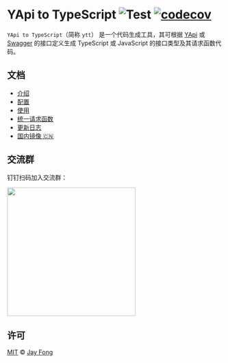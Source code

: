 # YApi to TypeScript ![Test](https://github.com/fjc0k/yapi-to-typescript/workflows/Test/badge.svg) [![codecov](https://codecov.io/gh/fjc0k/yapi-to-typescript/branch/master/graph/badge.svg)](https://codecov.io/gh/fjc0k/yapi-to-typescript)

`YApi to TypeScript`（简称 `ytt`） 是一个代码生成工具，其可根据 [YApi](https://github.com/YMFE/yapi) 或 [Swagger](https://swagger.io/) 的接口定义生成 TypeScript 或 JavaScript 的接口类型及其请求函数代码。

## 文档

- [介绍](https://fjc0k.github.io/yapi-to-typescript/handbook/)
- [配置](https://fjc0k.github.io/yapi-to-typescript/handbook/config.html)
- [使用](https://fjc0k.github.io/yapi-to-typescript/handbook/usage.html)
- [统一请求函数](https://fjc0k.github.io/yapi-to-typescript/handbook/request.html)
- [更新日志](https://fjc0k.github.io/yapi-to-typescript/handbook/changelog.html)
- [国内镜像 🇨🇳](https://fjc0k.gitee.io/yapi-to-typescript/handbook/)

## 交流群

钉钉扫码加入交流群：

<img src="https://cdn.jsdelivr.net/gh/fjc0k/yapi-to-typescript/assets/dingtalk.jpg" width="300" />

## 许可

[MIT](https://github.com/fjc0k/yapi-to-typescript/blob/master/LICENSE) © [Jay Fong](https://github.com/fjc0k)
